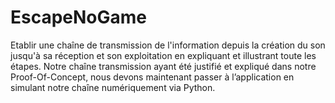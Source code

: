 # EscapeNoGame
Etablir une chaîne de transmission de l'information depuis la création du son jusqu'à sa réception et son exploitation en expliquant et illustrant toute les étapes.
Notre chaîne transmission ayant été justifié et expliqué dans notre Proof-Of-Concept, nous devons maintenant passer à l’application en simulant notre chaîne numériquement via Python.
